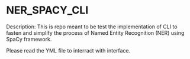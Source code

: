# NER_SPACY_CLI

Description: This is repo meant to be test the implementation of CLI to fasten and simplify the process of Named Entity Recognition (NER) using SpaCy framework. 

Please read the YML file to interract with interface. 
